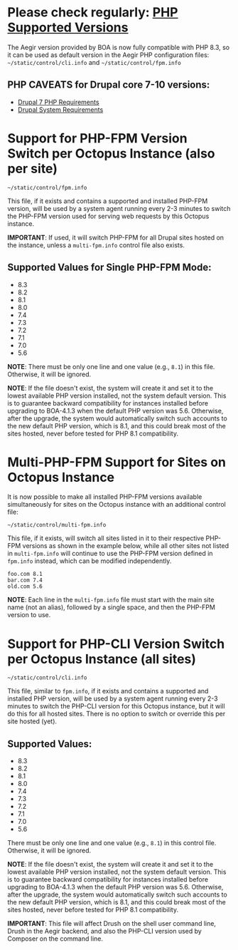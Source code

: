 
# Please check regularly: [PHP Supported Versions](https://www.php.net/supported-versions.php)

The Aegir version provided by BOA is now fully compatible with PHP 8.3, so it can be used as default version in the Aegir PHP configuration files:
`~/static/control/cli.info` and `~/static/control/fpm.info`

## PHP CAVEATS for Drupal core 7-10 versions:

- [Drupal 7 PHP Requirements](https://www.drupal.org/docs/7/system-requirements/php-requirements)
- [Drupal System Requirements](https://www.drupal.org/docs/system-requirements/php-requirements)

# Support for PHP-FPM Version Switch per Octopus Instance (also per site)

`~/static/control/fpm.info`

This file, if it exists and contains a supported and installed PHP-FPM version, will be used by a system agent running every 2-3 minutes to switch the PHP-FPM version used for serving web requests by this Octopus instance.

**IMPORTANT**: If used, it will switch PHP-FPM for all Drupal sites hosted on the instance, unless a `multi-fpm.info` control file also exists.

## Supported Values for Single PHP-FPM Mode:

- 8.3
- 8.2
- 8.1
- 8.0
- 7.4
- 7.3
- 7.2
- 7.1
- 7.0
- 5.6

**NOTE**: There must be only one line and one value (e.g., `8.1`) in this file. Otherwise, it will be ignored.

**NOTE**: If the file doesn't exist, the system will create it and set it to the lowest available PHP version installed, not the system default version. This is to guarantee backward compatibility for instances installed before upgrading to BOA-4.1.3 when the default PHP version was 5.6. Otherwise, after the upgrade, the system would automatically switch such accounts to the new default PHP version, which is 8.1, and this could break most of the sites hosted, never before tested for PHP 8.1 compatibility.

# Multi-PHP-FPM Support for Sites on Octopus Instance

It is now possible to make all installed PHP-FPM versions available simultaneously for sites on the Octopus instance with an additional control file:

`~/static/control/multi-fpm.info`

This file, if it exists, will switch all sites listed in it to their respective PHP-FPM versions as shown in the example below, while all other sites not listed in `multi-fpm.info` will continue to use the PHP-FPM version defined in `fpm.info` instead, which can be modified independently.

```
foo.com 8.1
bar.com 7.4
old.com 5.6
```

**NOTE**: Each line in the `multi-fpm.info` file must start with the main site name (not an alias), followed by a single space, and then the PHP-FPM version to use.

# Support for PHP-CLI Version Switch per Octopus Instance (all sites)

`~/static/control/cli.info`

This file, similar to `fpm.info`, if it exists and contains a supported and installed PHP version, will be used by a system agent running every 2-3 minutes to switch the PHP-CLI version for this Octopus instance, but it will do this for all hosted sites. There is no option to switch or override this per site hosted (yet).

## Supported Values:

- 8.3
- 8.2
- 8.1
- 8.0
- 7.4
- 7.3
- 7.2
- 7.1
- 7.0
- 5.6

There must be only one line and one value (e.g., `8.1`) in this control file. Otherwise, it will be ignored.

**NOTE**: If the file doesn't exist, the system will create it and set it to the lowest available PHP version installed, not the system default version. This is to guarantee backward compatibility for instances installed before upgrading to BOA-4.1.3 when the default PHP version was 5.6. Otherwise, after the upgrade, the system would automatically switch such accounts to the new default PHP version, which is 8.1, and this could break most of the sites hosted, never before tested for PHP 8.1 compatibility.

**IMPORTANT**: This file will affect Drush on the shell user command line, Drush in the Aegir backend, and also the PHP-CLI version used by Composer on the command line.
